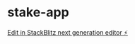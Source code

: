 # stake-app

[Edit in StackBlitz next generation editor ⚡️](https://stackblitz.com/~/github.com/genesisscv/stake-app)